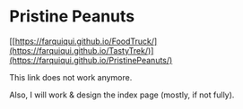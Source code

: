 # Pristine Peanuts
[[https://farquiqui.github.io/FoodTruck/](https://farquiqui.github.io/TastyTrek/)](https://farquiqui.github.io/PristinePeanuts/)

This link does not work anymore.

Also, I will work & design the index page (mostly, if not fully).
